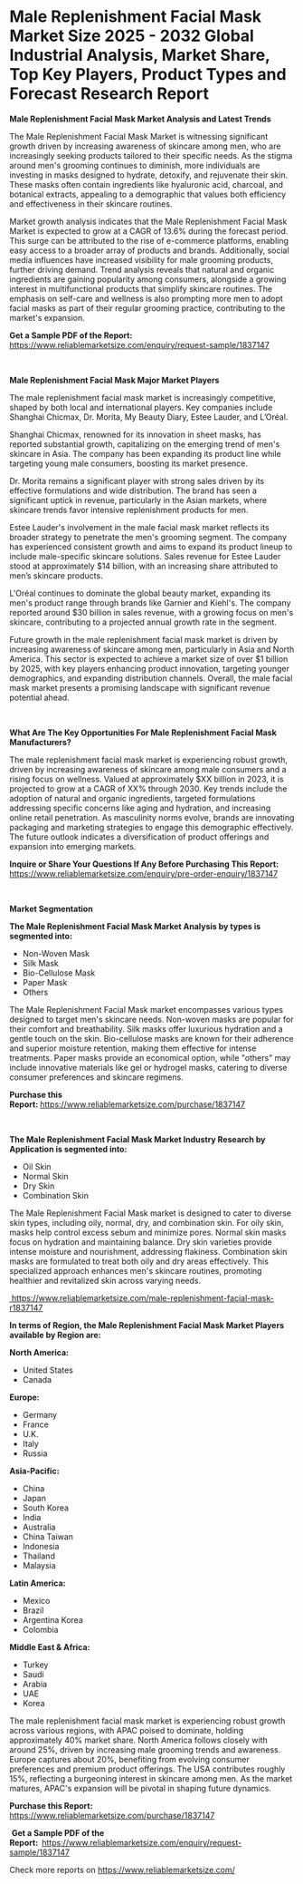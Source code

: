 <p><h1>Male Replenishment Facial Mask Market Size 2025 - 2032 Global Industrial Analysis, Market Share, Top Key Players, Product Types and Forecast Research Report</h1></p><p><strong>Male Replenishment Facial Mask Market Analysis and Latest Trends</strong></p>
<p><p>The Male Replenishment Facial Mask Market is witnessing significant growth driven by increasing awareness of skincare among men, who are increasingly seeking products tailored to their specific needs. As the stigma around men's grooming continues to diminish, more individuals are investing in masks designed to hydrate, detoxify, and rejuvenate their skin. These masks often contain ingredients like hyaluronic acid, charcoal, and botanical extracts, appealing to a demographic that values both efficiency and effectiveness in their skincare routines.</p><p>Market growth analysis indicates that the Male Replenishment Facial Mask Market is expected to grow at a CAGR of 13.6% during the forecast period. This surge can be attributed to the rise of e-commerce platforms, enabling easy access to a broader array of products and brands. Additionally, social media influences have increased visibility for male grooming products, further driving demand. Trend analysis reveals that natural and organic ingredients are gaining popularity among consumers, alongside a growing interest in multifunctional products that simplify skincare routines. The emphasis on self-care and wellness is also prompting more men to adopt facial masks as part of their regular grooming practice, contributing to the market's expansion.</p></p>
<p><strong>Get a Sample PDF of the Report:&nbsp;</strong> <a href="https://www.reliablemarketsize.com/enquiry/request-sample/1837147?utm_campaign=1886&utm_medium=2&utm_source=Github&utm_content=ia&utm_term=10022025&utm_id=male-replenishment-facial-mask">https://www.reliablemarketsize.com/enquiry/request-sample/1837147</a></p>
<p>&nbsp;</p>
<p><strong>Male Replenishment Facial Mask Major Market Players</strong></p>
<p><p>The male replenishment facial mask market is increasingly competitive, shaped by both local and international players. Key companies include Shanghai Chicmax, Dr. Morita, My Beauty Diary, Estee Lauder, and L’Oréal. </p><p>Shanghai Chicmax, renowned for its innovation in sheet masks, has reported substantial growth, capitalizing on the emerging trend of men's skincare in Asia. The company has been expanding its product line while targeting young male consumers, boosting its market presence.</p><p>Dr. Morita remains a significant player with strong sales driven by its effective formulations and wide distribution. The brand has seen a significant uptick in revenue, particularly in the Asian markets, where skincare trends favor intensive replenishment products for men.</p><p>Estee Lauder's involvement in the male facial mask market reflects its broader strategy to penetrate the men's grooming segment. The company has experienced consistent growth and aims to expand its product lineup to include male-specific skincare solutions. Sales revenue for Estee Lauder stood at approximately $14 billion, with an increasing share attributed to men’s skincare products.</p><p>L'Oréal continues to dominate the global beauty market, expanding its men's product range through brands like Garnier and Kiehl's. The company reported around $30 billion in sales revenue, with a growing focus on men's skincare, contributing to a projected annual growth rate in the segment.</p><p>Future growth in the male replenishment facial mask market is driven by increasing awareness of skincare among men, particularly in Asia and North America. This sector is expected to achieve a market size of over $1 billion by 2025, with key players enhancing product innovation, targeting younger demographics, and expanding distribution channels. Overall, the male facial mask market presents a promising landscape with significant revenue potential ahead.</p></p>
<p>&nbsp;</p>
<p><strong>What Are The Key Opportunities For Male Replenishment Facial Mask Manufacturers?</strong></p>
<p><p>The male replenishment facial mask market is experiencing robust growth, driven by increasing awareness of skincare among male consumers and a rising focus on wellness. Valued at approximately $XX billion in 2023, it is projected to grow at a CAGR of XX% through 2030. Key trends include the adoption of natural and organic ingredients, targeted formulations addressing specific concerns like aging and hydration, and increasing online retail penetration. As masculinity norms evolve, brands are innovating packaging and marketing strategies to engage this demographic effectively. The future outlook indicates a diversification of product offerings and expansion into emerging markets.</p></p>
<p><strong>Inquire or Share Your Questions If Any Before Purchasing This Report:</strong> <a href="https://www.reliablemarketsize.com/enquiry/pre-order-enquiry/1837147?utm_campaign=1886&utm_medium=2&utm_source=Github&utm_content=ia&utm_term=10022025&utm_id=male-replenishment-facial-mask">https://www.reliablemarketsize.com/enquiry/pre-order-enquiry/1837147</a></p>
<p>&nbsp;</p>
<p><strong>Market Segmentation</strong></p>
<p><strong>The Male Replenishment Facial Mask Market Analysis by types is segmented into:</strong></p>
<p><ul><li>Non-Woven Mask</li><li>Silk Mask</li><li>Bio-Cellulose Mask</li><li>Paper Mask</li><li>Others</li></ul></p>
<p><p>The Male Replenishment Facial Mask market encompasses various types designed to target men's skincare needs. Non-woven masks are popular for their comfort and breathability. Silk masks offer luxurious hydration and a gentle touch on the skin. Bio-cellulose masks are known for their adherence and superior moisture retention, making them effective for intense treatments. Paper masks provide an economical option, while "others" may include innovative materials like gel or hydrogel masks, catering to diverse consumer preferences and skincare regimens.</p></p>
<p><strong>Purchase this Report:&nbsp;</strong><a href="https://www.reliablemarketsize.com/purchase/1837147?utm_campaign=1886&utm_medium=2&utm_source=Github&utm_content=ia&utm_term=10022025&utm_id=male-replenishment-facial-mask">https://www.reliablemarketsize.com/purchase/1837147</a></p>
<p>&nbsp;</p>
<p><strong>The Male Replenishment Facial Mask Market Industry Research by Application is segmented into:</strong></p>
<p><ul><li>Oil Skin</li><li>Normal Skin</li><li>Dry Skin</li><li>Combination Skin</li></ul></p>
<p><p>The Male Replenishment Facial Mask market is designed to cater to diverse skin types, including oily, normal, dry, and combination skin. For oily skin, masks help control excess sebum and minimize pores. Normal skin masks focus on hydration and maintaining balance. Dry skin varieties provide intense moisture and nourishment, addressing flakiness. Combination skin masks are formulated to treat both oily and dry areas effectively. This specialized approach enhances men's skincare routines, promoting healthier and revitalized skin across varying needs.</p></p>
<p><a href="https://www.reliablemarketsize.com/male-replenishment-facial-mask-r1837147?utm_campaign=1886&utm_medium=2&utm_source=Github&utm_content=ia&utm_term=10022025&utm_id=male-replenishment-facial-mask">&nbsp;https://www.reliablemarketsize.com/male-replenishment-facial-mask-r1837147</a></p>
<p><strong>In terms of Region, the Male Replenishment Facial Mask Market Players available by Region are:</strong></p>
<p>
    <p> <strong> North America: </strong>
        <ul>
            <li>United States</li>
            <li>Canada</li>
        </ul>
        </p> 
    <p> <strong> Europe: </strong>
        <ul>
            <li>Germany</li>
            <li>France</li>
            <li>U.K.</li>
            <li>Italy</li>
            <li>Russia</li>
        </ul>
        </p> 
    <p> <strong> Asia-Pacific: </strong>
        <ul>
            <li>China</li>
            <li>Japan</li>
            <li>South Korea</li>
            <li>India</li>
            <li>Australia</li>
            <li>China Taiwan</li>
            <li>Indonesia</li>
            <li>Thailand</li>
            <li>Malaysia</li>
        </ul>
        </p> 
    <p> <strong> Latin America: </strong>
        <ul>
            <li>Mexico</li>
            <li>Brazil</li>
            <li>Argentina Korea</li>
            <li>Colombia</li>
        </ul>
        </p> 
    <p> <strong> Middle East & Africa: </strong>
        <ul>
            <li>Turkey</li>
            <li>Saudi</li>
            <li>Arabia</li>
            <li>UAE</li>
            <li>Korea</li>
        </ul>
    </p>
    </p>
<p><p>The male replenishment facial mask market is experiencing robust growth across various regions, with APAC poised to dominate, holding approximately 40% market share. North America follows closely with around 25%, driven by increasing male grooming trends and awareness. Europe captures about 20%, benefiting from evolving consumer preferences and premium product offerings. The USA contributes roughly 15%, reflecting a burgeoning interest in skincare among men. As the market matures, APAC's expansion will be pivotal in shaping future dynamics.</p></p>
<p><strong>Purchase this Report: </strong><a href="https://www.reliablemarketsize.com/purchase/1837147?utm_campaign=1886&utm_medium=2&utm_source=Github&utm_content=ia&utm_term=10022025&utm_id=male-replenishment-facial-mask">https://www.reliablemarketsize.com/purchase/1837147</a></p>
<p>&nbsp;<strong>Get a Sample PDF of the Report:&nbsp;&nbsp;</strong><a href="https://www.reliablemarketsize.com/enquiry/request-sample/1837147?utm_campaign=1886&utm_medium=2&utm_source=Github&utm_content=ia&utm_term=10022025&utm_id=male-replenishment-facial-mask">https://www.reliablemarketsize.com/enquiry/request-sample/1837147</a></p>
<p><strong></strong></p>
<p>Check more reports on <a href="https://www.reliablemarketsize.com/?utm_campaign=1886&utm_medium=2&utm_source=Github&utm_content=ia&utm_term=10022025&utm_id=male-replenishment-facial-mask">https://www.reliablemarketsize.com/</a></p>